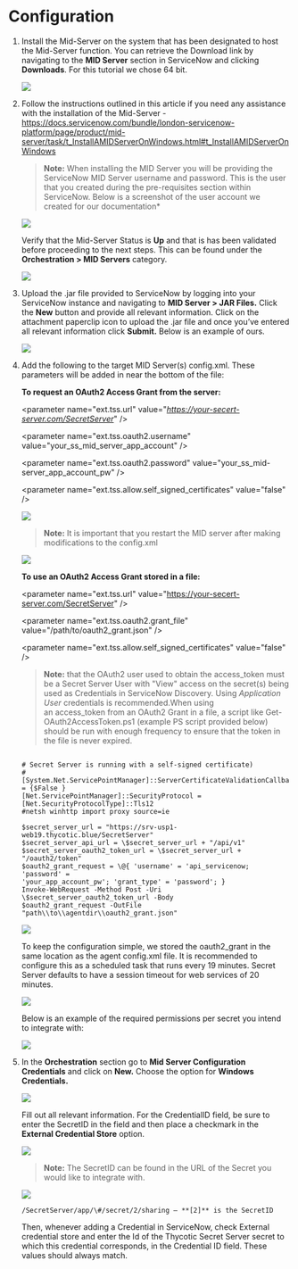 [title]: # (Configuration)
[tags]: # (introduction)
[priority]: # (100)
# Configuration

1. Install the Mid-Server on the system that has been designated to host the
    Mid-Server function. You can retrieve the Download link by navigating to the
    **MID Server** section in ServiceNow and clicking **Downloads**. For this
    tutorial we chose 64 bit.

   ![](images/ff614493f9f919b992075d03423d0a42.png)

1. Follow the instructions outlined in this article if you need any assistance
    with the installation of the Mid-Server -
    <https://docs.servicenow.com/bundle/london-servicenow-platform/page/product/mid-server/task/t_InstallAMIDServerOnWindows.html#t_InstallAMIDServerOnWindows>

   >**Note:** When installing the MID Server you will be providing the
ServiceNow MID Server username and password. This is the user that you created
during the pre-requisites section within ServiceNow. Below is a screenshot of
the user account we created for our documentation*

   ![](images/2086f846a7ad42c7467a8016690b2ae9.png)

   Verify that the Mid-Server Status is **Up** and that is has been validated
before proceeding to the next steps. This can be found under the **Orchestration
\> MID Servers** category.

   ![](images/7e1cf31e9ddbc5c91d10e09a4a909cb9.png)

1. Upload the .jar file provided to ServiceNow by logging into your ServiceNow
    instance and navigating to **MID Server \> JAR Files.** Click the **New**
    button and provide all relevant information. Click on the attachment
    paperclip icon to upload the .jar file and once you’ve entered all relevant
    information click **Submit.** Below is an example of ours.

    ![](images/2cccf3088585e3841015ff225e47172f.png)

1. Add the following to the target MID Server(s) config.xml. These parameters
    will be added in near the bottom of the file:

   __To request an OAuth2 Access Grant from the server:__

   \<parameter name="ext.tss.url"
value="*https://your-secert-server.com/SecretServer*" /\>

   \<parameter name="ext.tss.oauth2.username"
value="your_ss_mid_server_app_account" /\>

   \<parameter name="ext.tss.oauth2.password"
value="your_ss_mid-server_app_account_pw" /\>

   \<parameter name="ext.tss.allow.self_signed_certificates" value="false" /\>

   ![](images/e67301b935ffd8e969b4b133c2fc12d5.png)

   >**Note:** It is important that you restart the MID server after making modifications to the config.xml

   ![](images/ecd1a57c265d89a3179b6c66f4343d5d.png)

   __To use an OAuth2 Access Grant stored in a file:__

   \<parameter name="ext.tss.url"
value="https://your-secert-server.com/SecretServer" /\>

   \<parameter name="ext.tss.oauth2.grant_file" value="/path/to/oauth2_grant.json"
/\>

   \<parameter name="ext.tss.allow.self_signed_certificates" value="false" /\>

   >**Note:** that the OAuth2 user used to obtain the access_token must be a Secret Server User with "View" access on the secret(s) being used as Credentials in ServiceNow Discovery. Using *Application User* credentials is recommended.When using an access_token from an OAuth2 Grant in a file, a script like Get-OAuth2AccessToken.ps1 (example PS script provided below) should be run with enough frequency to ensure that the token in the file is never expired.

   ```

   # Secret Server is running with a self-signed certificate)
   #[System.Net.ServicePointManager]::ServerCertificateValidationCallback = {$False }
   [Net.ServicePointManager]::SecurityProtocol = [Net.SecurityProtocolType]::Tls12
   #netsh winhttp import proxy source=ie

   $secret_server_url = "https://srv-usp1-web19.thycotic.blue/SecretServer"
   $secret_server_api_url = \$secret_server_url + "/api/v1"
   $secret_server_oauth2_token_url = \$secret_server_url + "/oauth2/token"
   $oauth2_grant_request = \@{ 'username' = 'api_servicenow; 'password' =
   'your_app_account_pw'; 'grant_type' = 'password'; }
   Invoke-WebRequest -Method Post -Uri \$secret_server_oauth2_token_url -Body
   $oauth2_grant_request -OutFile "path\\to\\agentdir\\oauth2_grant.json"
   ```

   ![](images/bc38460e52636b7452a5e6a86c2f9630.png)

   To keep the configuration simple, we stored the oauth2_grant in the same location as the agent config.xml file. It is recommended to configure this as a scheduled task that runs every 19 minutes. Secret Server defaults to have a session timeout for web services of 20 minutes.

   ![](images/921878b45b223416471d0470f455aa70.png)

   Below is an example of the required permissions per secret you intend to integrate with:

   ![](images/c32552c7e4ddf203a18b1776a4e851d5.png)

1. In the **Orchestration** section go to **Mid Server Configuration
    Credentials** and click on **New.** Choose the option for **Windows
    Credentials.**

   ![](images/178a9797bdd81ebadc718dfe50765aa5.png)

   Fill out all relevant information. For the CredentialID field, be sure to enter the SecretID in the field and then place a checkmark in the **External Credential Store** option.

   ![](images/b691cfa3bec55c69d09933cda19045e7.png)

   >**Note:** The SecretID can be found in the URL of the Secret you would like to integrate with.

   ![](images/b2ea0a31a34b9fee8934731958da166e.png)

   `/SecretServer/app/\#/secret/2/sharing – **[2]** is the SecretID`

   Then, whenever adding a Credential in ServiceNow, check External credential store and enter the Id of the Thycotic Secret Server secret to which this credential corresponds, in the Credential ID field. These values should always match.
